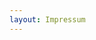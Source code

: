```yaml
---
layout: Impressum
---
```


<script type="text/javascript">
    ajaxload('Impressum', 'Unterrichtszeiten');
</script>
